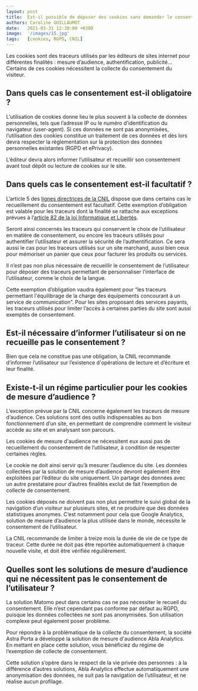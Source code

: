 ```yaml
---
layout: post
title:  Est-il possible de déposer des cookies sans demander le consentement ?
authors: Caroline GUILLAUMOT
date:   2021-03-31 12:30:00 +0300
image:  '/images/15.jpg'
tags:   [cookies, RGPD, CNIL]
---
```


Les cookies sont des traceurs utilisés par les éditeurs de sites internet pour différentes finalités : mesure d’audience, authentification, publicité… Certains de ces cookies nécessitent la collecte du consentement du visiteur.

## Dans quels cas le consentement est-il obligatoire ?

L’utilisation de cookies donne lieu le plus souvent à la collecte de données personnelles, tels que l’adresse IP ou le numéro d’identification du navigateur (user-agent). Si ces données ne sont pas anonymisées, l’utilisation des cookies constitue un traitement de ces données et dès lors devra respecter la règlementation sur la protection des données personnelles existantes (RGPD et ePrivacy).

L’éditeur devra alors informer l’utilisateur et recueillir son consentement avant tout dépôt ou lecture de cookies sur le site.

## Dans quels cas le consentement est-il facultatif ?

L’article 5 des [lignes directrices de la CNIL](https://www.cnil.fr/sites/default/files/atoms/files/lignes_directrices_de_la_cnil_sur_les_cookies_et_autres_traceurs.pdf) dispose que dans certains cas le recueillement du consentement est facultatif. Cette exemption d’obligation est valable pour les traceurs dont la finalité se rattache aux exceptions prévues à l’[article 82 de la loi Informatique et Libertés](https://www.legifrance.gouv.fr/loda/article_lc/LEGIARTI000037813978/).

Seront ainsi concernés les traceurs qui conservent le choix de l’utilisateur en matière de consentement, ou encore les traceurs utilisés pour authentifier l’utilisateur et assurer la sécurité de l’authentification. Ce sera aussi le cas pour les traceurs utilisés sur un site marchand, aussi bien ceux pour mémoriser un panier que ceux pour facturer les produits ou services.

Il n’est pas non plus nécessaire de recueillir le consentement de l’utilisateur pour déposer des traceurs permettant de personnaliser l’interface de l’utilisateur, comme le choix de la langue.

Cette exemption d’obligation vaudra également pour “les traceurs permettant l'équilibrage de la charge des équipements concourant à un service de communication”. Pour les sites proposant des services payants, les traceurs utilisés pour limiter l’accès à certaines parties du site sont aussi exemptés de consentement.

## Est-il nécessaire d’informer l’utilisateur si on ne recueille pas le consentement ?

Bien que cela ne constitue pas une obligation, la CNIL recommande d’informer l’utilisateur sur l’existence d'opérations de lecture et d’écriture et leur finalité.

## Existe-t-il un régime particulier pour les cookies de mesure d’audience ?

L’exception prévue par la CNIL concerne également les traceurs de mesure d’audience. Ces solutions sont des outils indispensables au bon fonctionnement d’un site, en permettant de comprendre comment le visiteur accède au site et en analysant son parcours.  

Les cookies de mesure d'audience ne nécessitent eux aussi pas de recueillement du consentement de l’utilisateur, à condition de respecter certaines règles.  

Le cookie ne doit ainsi servir qu’à mesurer l’audience du site. Les données collectées par la solution de mesure d’audience devront également être exploitées par l’éditeur du site uniquement. Un partage des données avec un autre prestataire pour d’autres finalités exclut de fait l’exemption de collecte de consentement.

Les cookies déposés ne doivent pas non plus permettre le suivi global de la navigation d’un visiteur sur plusieurs sites, et ne produire que des données statistiques anonymes. C’est notamment pour cela que Google Analytics, solution de mesure d’audience la plus utilisée dans le monde, nécessite le consentement de l’utilisateur.

La CNIL recommande de limiter à treize mois la durée de vie de ce type de traceur. Cette durée ne doit pas être reportée automatiquement à chaque nouvelle visite, et doit être vérifiée régulièrement.

## Quelles sont les solutions de mesure d’audience qui ne nécessitent pas le consentement de l’utilisateur ?

La solution Matomo peut dans certains cas ne pas nécessiter le recueil du consentement. Elle n’est cependant pas conforme par défaut au RGPD, puisque les données collectées ne sont pas anonymisées. Son utilisation complexe peut également poser problème.

Pour répondre à la problématique de la collecte du consentement, la société Astra Porta a développé la solution de mesure d'audience Abla Analytics. En mettant en place cette solution, vous bénéficiez du régime de l’exemption de collecte de consentement.

Cette solution s’opère dans le respect de la vie privée des personnes : à la différence d’autres solutions, Abla Analytics effectue automatiquement une anonymisation des données, ne suit pas la navigation de l’utilisateur, et ne réalise aucun profilage.